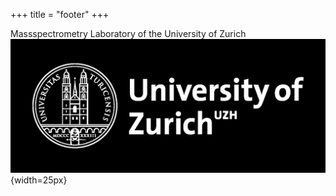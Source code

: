 +++
title = "footer"
+++

Massspectrometry Laboratory of the University of Zurich ![](/img_Rules/uzh.png){width=25px}